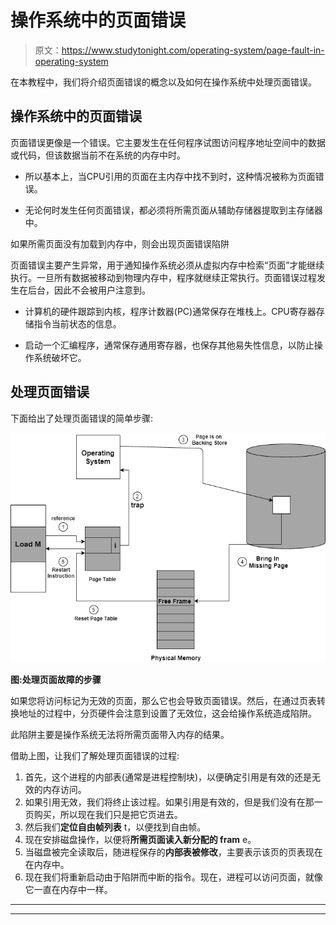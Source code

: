 # 操作系统中的页面错误

> 原文：<https://www.studytonight.com/operating-system/page-fault-in-operating-system>

在本教程中，我们将介绍页面错误的概念以及如何在操作系统中处理页面错误。

## 操作系统中的页面错误

页面错误更像是一个错误。它主要发生在任何程序试图访问程序地址空间中的数据或代码，但该数据当前不在系统的内存中时。

*   所以基本上，当CPU引用的页面在主内存中找不到时，这种情况被称为页面错误。

*   无论何时发生任何页面错误，都必须将所需页面从辅助存储器提取到主存储器中。

如果所需页面没有加载到内存中，则会出现页面错误陷阱

页面错误主要产生异常，用于通知操作系统必须从虚拟内存中检索“页面”才能继续执行。一旦所有数据被移动到物理内存中，程序就继续正常执行。页面错误过程发生在后台，因此不会被用户注意到。

*   计算机的硬件跟踪到内核，程序计数器(PC)通常保存在堆栈上。CPU寄存器存储指令当前状态的信息。

*   启动一个汇编程序，通常保存通用寄存器，也保存其他易失性信息，以防止操作系统破坏它。

## 处理页面错误

下面给出了处理页面错误的简单步骤:

![](img/c665794e254278eaf8c9d214dac883e0.png)

**图:处理页面故障的步骤**

如果您将访问标记为无效的页面，那么它也会导致页面错误。然后，在通过页表转换地址的过程中，分页硬件会注意到设置了无效位，这会给操作系统造成陷阱。

此陷阱主要是操作系统无法将所需页面带入内存的结果。

借助上图，让我们了解处理页面错误的过程:

1.  首先，这个进程的内部表(通常是进程控制块)，以便确定引用是有效的还是无效的内存访问。
2.  如果引用无效，我们将终止该过程。如果引用是有效的，但是我们没有在那一页购买，所以现在我们只是把它页进去。
3.  然后我们**定位自由帧列表** t，以便找到自由帧。
4.  现在安排磁盘操作，以便将**所需页面读入新分配的 fram** e。
5.  当磁盘被完全读取后，随进程保存的**内部表被修改**，主要表示该页的页表现在在内存中。
6.  现在我们将重新启动由于陷阱而中断的指令。现在，进程可以访问页面，就像它一直在内存中一样。



* * *

* * *